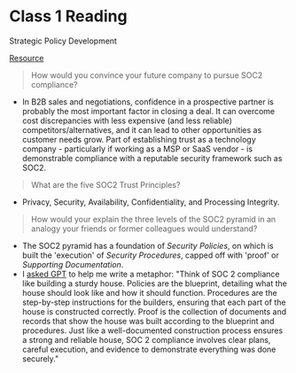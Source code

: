 # Class 1 Reading

Strategic Policy Development

[Resource](https://www.vendr.com/blog/soc-2-compliance-guide)

> How would you convince your future company to pursue SOC2 compliance?
   - In B2B sales and negotiations, confidence in a prospective partner is probably the most important factor in closing a deal. It can overcome cost discrepancies with less expensive (and less reliable) competitors/alternatives, and it can lead to other opportunities as 
   customer needs grow. Part of establishing trust as a technology company - particularly if working as a MSP or SaaS vendor - is demonstrable compliance with a reputable security framework such as SOC2.

> What are the five SOC2 Trust Principles?
   - Privacy, Security, Availability, Confidentiality, and Processing Integrity.

> How would your explain the three levels of the SOC2 pyramid in an analogy your friends or former colleagues would understand?
   - The SOC2 pyramid has a foundation of *Security Policies*, on which is built the 'execution' of *Security Procedures*, capped off with 'proof' or *Supporting Documentation*.
   - I [asked GPT](https://chat.openai.com/share/17320bc7-8eec-40d2-a95b-70468216a7ad) to help me write a metaphor: "Think of SOC 2 compliance like building a sturdy house. Policies are the blueprint, detailing what the house should look like and how it should function. Procedures are the step-by-step instructions for the builders, ensuring that each part of the house is constructed correctly. Proof is the collection of documents and records that show the house was built according to the blueprint and procedures. Just like a well-documented construction process ensures a strong and reliable house, SOC 2 compliance involves clear plans, careful execution, and evidence to demonstrate everything was done securely."